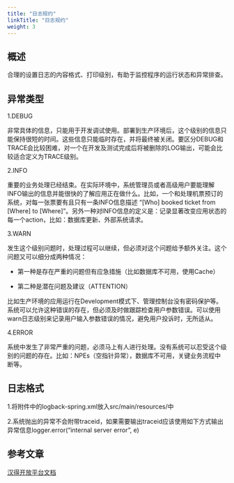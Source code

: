 ```yaml
---
title: "日志规约"
linkTitle: "日志规约"
weight: 3
---
```


## 概述

合理的设置日志的内容格式、打印级别，有助于监控程序的运行状态和异常排查。

## 异常类型

1.DEBUG

非常具体的信息，只能用于开发调试使用。部署到生产环境后，这个级别的信息只能保持很短的时间。这些信息只能临时存在，并将最终被关闭。要区分DEBUG和TRACE会比较困难，对一个在开发及测试完成后将被删除的LOG输出，可能会比较适合定义为TRACE级别。

2.INFO

重要的业务处理已经结束。在实际环境中，系统管理员或者高级用户要能理解INFO输出的信息并能很快的了解应用正在做什么。比如，一个和处理机票预订的系统，对每一张票要有且只有一条INFO信息描述 “[Who] booked ticket from [Where] to [Where]”。另外一种对INFO信息的定义是：记录显著改变应用状态的每一个action，比如：数据库更新、外部系统请求。

3.WARN

发生这个级别问题时，处理过程可以继续，但必须对这个问题给予额外关注。这个问题又可以细分成两种情况：

+ 第一种是存在严重的问题但有应急措施（比如数据库不可用，使用Cache）

+ 第二种是潜在问题及建议（ATTENTION）

比如生产环境的应用运行在Development模式下、管理控制台没有密码保护等。系统可以允许这种错误的存在，但必须及时做跟踪检查用户参数错误。可以使用warn日志级别来记录用户输入参数错误的情况，避免用户投诉时，无所适从。

4.ERROR

系统中发生了非常严重的问题，必须马上有人进行处理。没有系统可以忍受这个级别的问题的存在。比如：NPEs（空指针异常），数据库不可用，关键业务流程中断等。

## 日志格式

1.将附件中的logback-spring.xml放入src/main/resources/中

2.系统抛出的异常不会附带traceid，如果需要输出traceid应该使用如下方式输出异常信息logger.error(“internal server error”, e)

## 参考文章

 [汉得开放平台文档](https://open.hand-china.com/document-center/doc/product/10067/10239?doc_id=34378&doc_code=6208)

